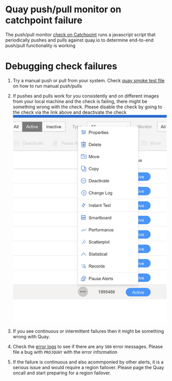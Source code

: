 #  Quay push/pull monitor on catchpoint failure

The push/pull monitor [check on Catchpoint](https://portal.catchpoint.com/ui/Symphony/ControlCenter/Tests/Test/1995486/Properties) runs a javascript script that periodically pushes and pulls against quay.io to determine end-to-end push/pull functionality is working

# Debugging check failures

1. Try a manual push or pull from your system. Check [quay smoke test file](quay-smoke-test.md) on how to run manual push/pulls

2. If pushes and pulls work for you consistently and on different images from
   your local machine and the check is failing, there might be something wrong
   with the check. Please disable the check by going to the check via the link above and deactivate the check ![deactivate check](./assets/catchpoint-dactivate.png)
   

3. If you see continuous or intermittent failures then it might be something wrong with Quay. 
4. Check the [error logs](../quayio.md#application-logs) to see if there are any `500` error messages. Please file a bug with `PROJQUAY` with the error information
5. If the failure is continuous and also acommponied by other alerts, it is a serious issue and would require a region failover. Please page the Quay oncall and start preparing for a region failover.

